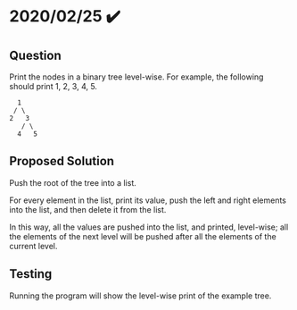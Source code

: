 # 2020/02/25 ✔️

## Question

Print the nodes in a binary tree level-wise. For example, the following should print 1, 2, 3, 4, 5.

      1
     / \
    2   3
       / \
      4   5

## Proposed Solution

Push the root of the tree into a list.

For every element in the list, print its value, push the left and right elements into the list, and then delete it from the list.

In this way, all the values are pushed into the list, and printed, level-wise; all the elements of the next level will be pushed after all the elements of the current level.
    
## Testing

Running the program will show the level-wise print of the example tree.
